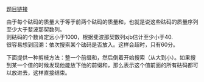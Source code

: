 [题目链接](https://www.luogu.com.cn/problem/P5194)  

由于每个砝码的质量大于等于前两个砝码的质量和，也就是说这些砝码的质量序列至少大于斐波那契数列。  
则砝码的个数肯定远小于1000，根据斐波那契数列xjb估计至少小于40.  
很容易想到回溯：依次搜索某个砝码是否放入。这样会超时，只有60分。  

下面提供一种剪枝方法：整一个前缀和，然后倒着开始搜索（从大到小）。如果搜到某一个值的时候发现他能放下他的前缀和，那么表示这个值前面的所有砝码都可以放进去，这样直接结束。  
